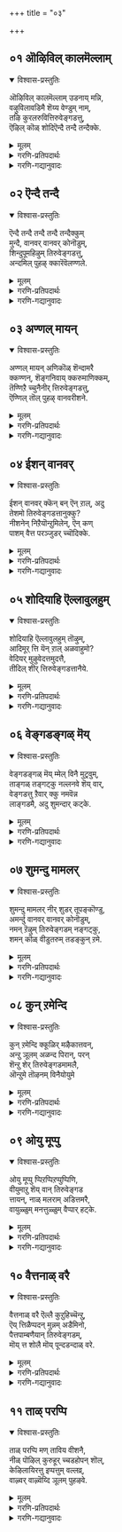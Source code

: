 +++
title = "०३"

+++


## ०१ ऒऴिविल् कालमॆल्लाम्
<details open><summary>विश्वास-प्रस्तुतिः</summary>

ऒऴिविल् कालमॆल्लाम् उडनाय् मन्नि,  
वऴुविलावडिमै शॆय्य वेण्डुम् नाम्,  
तऴि कुरलरुवित्तिरुवेङ्गडत्तु,  
ऎऴिल् कॊळ् शोदिऎन्दै तन्दै तन्दैक्के.
</details>

<details><summary>मूलम्</summary>

ऒऴिविल् कालमॆल्लाम् उडनाय् मन्नि,  
वऴुविलावडिमै शॆय्य वेण्डुम् नाम्,  
तऴि कुरलरुवित्तिरुवेङ्गडत्तु,  
ऎऴिल् कॊळ् शोदिऎन्दै तन्दै तन्दैक्के.
</details>

<details><summary>गरणि-प्रतिपदार्थः</summary>

ऒऴिवु इल् = अवकाशविल्लदन्तॆ, कालम् ऎल्लाम् = कालवॆल्लवन्नू, उडन् आय् = जॊतॆयल्ले इरुत्ता, मन्नि = दृढवागि \(ऎल्ला अवस्थॆगळल्लियू\), वऴु इला = दोषविल्लद \(तप्पिल्लद, परिशुद्धवाद\), अडिमै = कैङ्कर्यवन्नु \(हास्यवन्नु\), शॆय्यवेण्डुम् = माडबेकु, नाम् = नावु, तॆऴि = स्वच्छवाद \(तिळियाद\), कुरल् = ध्वनिय, \(स्वरद\), अरुवि = बॆट्टद झरिगळुळ्ळ, तिरुवेङ्गडत्तु = तिरुवॆङ्कटगिरिय, ऎऴिल् कॊळ् = सुन्दरवाद, शोदि = ज्योतिस्वरूपियाद, ऎन्दै तन्दै तन्दैक्के = नन्न तन्दॆय तन्दॆगेये \(नम्म कुलदैववाद स्वामिगेये\). 
</details>

<details><summary>गरणि-गद्यानुवादः</summary>

तिळियाद स्वरदिन्द ध्वनिमाडुव बॆट्टद झरिगळु हरियुव तिरुवॆङ्कटगिरिय सुन्दरवाद ज्योतिस्वरूपियाद नम्म कुलदैववाद स्वामिगॆये नावु अवकाशविल्लदन्तॆ \(ऎडॆबिडदन्तॆ\) ऎल्ला कालदल्लू जॊतॆयल्ले इरुत्त, ऎल्ला अवस्थॆगळल्लियू दृढवागि परिशुद्धवाद कैङ्कर्यवन्नु \(दास्यवन्नु\) माडबेकु. 

भगवन्तनन्नु कण्डुकॊळ्ळुवुदक्कू ऎडॆबिडदन्तॆ अवन कैङ्कर्यदल्लिये तॊडगिरुवुदक्कू इहलोकद प्रकृतिसम्बन्धवन्नु कडिदुहाकबेकॆन्दु हेळलादद्दु ऎरडनॆय तिरुवाय् मॊऴियल्लि. आदरॆ, इहलोकदल्ले ’भूलोक वैकुण्ठ’वॆन्दु करॆयल्पडुव तिरुवॆङ्कटगिरिये इदॆयल्ल. अल्लि स्वामियु आश्रितरन्नु उद्धरिसुवुदक्कागिये नित्यवास माडुत्तिद्दानल्ल\! प्रकृतिरम्यवाद अल्लिगॆ होगि, आ अर्चावतारियन्नु सेरि, अवन कैङ्कर्यवन्नु ऎडॆबिडदन्तॆ ऎल्ला अवस्थॆगळल्लू नडॆसि उद्धारगॊळ्ळबेकु. प्रकृति सम्बन्धदिन्द ओडिहोगुवुदक्किन्तलू, प्रकृतिय नडुवॆये इद्दुकॊण्डु, भगवत्सेवॆयिन्द, उज्जीवनगॊळ्लबहुदल्ल ऎन्नुत्तदॆ ई भागदल्लि. 

आळ्वाररु हेळुत्तारॆ- वॆङ्कटगिरि ऎम्बुदु बलुसुन्दरवाद प्रकृतिरम्यवाद बॆट्ट. अल्लिन बॆट्टद झरिगळु तिळियाद स्वरदिन्द ध्वनिमाडुत्ता हरिदोडुत्तवॆ. आ बॆट्टद शिखरदल्लि परमसुन्दरनू दिव्यज्योतिस्वरूपियू आद सर्वेश्वरनु भक्तजनर उद्धारक्कागिये निन्तिद्दानॆ. नावु अल्लिगॆ होगोण. स्वामिय बळियल्ले ऎडॆबिडदन्तॆ इद्दुकॊण्डु, ऎल्ला कालदल्लू ऎल्ला अवस्थॆगळल्लू दृढवू परिशुद्धवू आद कैङ्कर्यवन्नु स्वामिगॆ नडॆसुत्तिरोण. नम्म आत्मोद्धारकार्य इदे.
</details>



## ०२ ऎन्दै तन्दै
<details open><summary>विश्वास-प्रस्तुतिः</summary>

ऎन्दै तन्दै तन्दै तन्दै तन्दैक्कुम्  
मुन्दै, वानवर् वानवर् कोनॊडुम्,  
शिन्दुपूमहिऴुम् तिरुवेङ्गडत्तु,  
अन्दमिल् पुहऴ् क्कारॆवॆलण्णले.
</details>

<details><summary>मूलम्</summary>

ऎन्दै तन्दै तन्दै तन्दै तन्दैक्कुम्  
मुन्दै, वानवर् वानवर् कोनॊडुम्,  
शिन्दुपूमहिऴुम् तिरुवेङ्गडत्तु,  
अन्दमिल् पुहऴ् क्कारॆवॆलण्णले.
</details>

<details><summary>गरणि-प्रतिपदार्थः</summary>

ऎन्दै तन्दै तन्दै तन्दैक्कूम् = नन्न तन्दॆ, तात, मुत्तात, अवर तन्दॆगू, मुन्दै = अवर पूर्विकरिगू,वानवर् = देवतॆगळू \(नित्यसूरिगळू\), वानवर् कोनॊडुम् = \(अवर\) देवतॆगळ \(नित्यसूरिगळ\) ऒडॆयनॊडनॆ, \(बन्दु\), शिन्दु = अर्पिसुव, पू = हूगळिन्द, महिऴुम् = आनन्दिसुव, तिरुवेङ्गडत्तु = तिरुवॆङ्कटगिरिय, अन्दुम् इ = कॊनॆयिल्लद, पुहऴ् = कीर्तियुळ्ळ \(हॊगळिकॆय\), कार् ऎऴिल् = कार्मुगिल सौन्दर्यद, अण्णले = स्वामिये. 
</details>

<details><summary>गरणि-गद्यानुवादः</summary>

देवतॆगळू, आ देवतॆगळ ऒडॆयनू ऒट्टिगॆ बन्दु, अर्पिसुव हूगळिन्द आनन्दिसुव तिरुवॆङ्कटगिरिय कॊनॆयिल्लद कीर्तियुळ्ळ कार्मुगिल सौन्दर्यद स्वामिये ननगू नन्न तन्दॆगू अवर तन्दॆगू अवर तन्दॆगू, अवर तन्दॆगू मत्तु अवर पुर्वीकरिगू ऒडॆयनु. 

भगवन्तनन्नु परमपददल्लि अल्लवे काणतक्कद्दु? अवन नित्यकैङ्कर्यदल्लि तॊडगबेकादद्दू अल्ले अल्लवे? अल्लिगॆ, साधनपूर्वकवागि, होगुवुदक्कॆ बदलागि भूलोकदल्ले इरुव तिरुवॆङ्कटगिरिगॆ होगि, अल्लि भगवत्सेवॆ माडुवुदरल्लि एकॆ तृप्तरागबेकु? – ऎम्ब ई प्रश्नॆगॆ उत्तरवागिदॆ ई पाशुर. 

आळ्वाररु हेळुत्तारॆ- तिरुवॆङ्कटगिरिय अत्युन्नत शिखरदल्लि, सुन्दरवाद प्रकृतिय नडुवॆ, सर्वेश्वरनु बन्दु नॆलसिद्दानॆ. देवलोकगळिगू अदु हत्तिरवे\! अल्लिगॆ देवतॆगळू, देवेन्द्रनू, इतर ऎल्ला मेलणलोकदवरू सुलभवागि बन्दु, भगवन्तनन्नु सन्दर्शिसि, अवन तिरुवडिगळिगॆ देवलोकद दिव्यवाद हूगळन्नु समर्पिसि, अवन कीर्तियन्नु कॊण्डाडि होगुत्तारॆ. आद्दरिन्द, तिरुमलॆ अन्थ अपरूपवाद हूगळिन्द, अवुगळ रूप बण्ण वासनॆगळिन्द तुम्बि शोभिसुत्ता कण्मनगळिगॆ आनन्दनवन्नु तरुव पवित्र क्षेत्र. नम्म तन्दॆ, तात, मुत्तात, अवर तन्दॆ, मत्तु अवर हिन्दिन पूर्विकरू अल्लिगॆ होगि, कार्मुगिलन्तॆ आकर्षकसुन्दरनाद, \(परम उदारियाद\), भगवन्तनन्नु सन्दर्शिसि, सेवॆ सल्लिसिद स्थळवे अदु आद्दरिन्द, नावू सह अल्लिगॆ होगोण. भगवन्तन सेवॆ माडोण.
</details>



## ०३ अण्णल् मायन्
<details open><summary>विश्वास-प्रस्तुतिः</summary>

अण्णल् मायन् अणिकॊळ् शॆन्दामरै  
क्कण्णन्, शॆङ्गनिवाय् क्करुमाणिक्कम्,  
तॆण्णिऱै च्चुनैनीर् त्तिरुवेङ्गडत्तु,  
ऎण्णिल् तॊल् पुहऴ् वानवरीशने.
</details>

<details><summary>मूलम्</summary>

अण्णल् मायन् अणिकॊळ् शॆन्दामरै  
क्कण्णन्, शॆङ्गनिवाय् क्करुमाणिक्कम्,  
तॆण्णिऱै च्चुनैनीर् त्तिरुवेङ्गडत्तु,  
ऎण्णिल् तॊल् पुहऴ् वानवरीशने.
</details>

<details><summary>गरणि-प्रतिपदार्थः</summary>

अण्णल् = ऎल्लर ऒडॆयनू, मायन् = आश्चर्याद्भुतकारियू, अणिकॊळ् = अत्यन्त रम्यवाद, शॆन्दामरैक्कण्णन् = कॆन्दावरॆयन्तॆ \(सॊबगिन, आकर्षक\) कण्णुगळुळ्ळवनू, शॆम् कनि वाय् = कॆम्पगिरुव \(तॊण्डॆय\) हण्णिनन्तॆ तुटिगळुळ्ळवनू, करुमाणिक्कम् = नीलरत्नद हागॆ देहकान्तियुळ्ळवनू, तॆळ् = तिळियाद, निऱै = तुम्बि हरियुव, शुनै = बॆट्टद झरिगळ, नीर् = नीरिन, तिरुवेङ्गडत्तु = तिरुवॆङ्कटगिरिय, ऎण् इल् = ऎणिसलागद, तॊल् पुहऴ्= सहजवाद कीर्तियन्नुळ्ळवनू आद, वानवर् ईशने = नित्यसूरिगळ ऒडॆयने. 
</details>

<details><summary>गरणि-गद्यानुवादः</summary>

ऎल्लर ऒडॆयनू \(सर्वस्वामियू\), आश्चर्यकारियू, अत्यन्त रम्यवाद कॆन्दावरॆयन्तॆ कण्णुगळुळ्ळवनू, कॆम्पनॆय \(तॊण्डॆय\) हण्णिनन्तॆ तुटियन्नुळ्ळवनू, नीलरत्नदन्तॆ देहकान्तियुळ्ळवनू, तिळियागि तुम्बि हरियुव बॆट्टद झरिगळ नीरिन तिरुवॆङ्कटगिरिय ऎणिसलागद सहजवाद कीर्तियुळ्ळवनू आद नित्यसूरिगळ ऒडॆयने.

हिन्दिन पाशुरदल्लि हेळिद विषयवन्नु इल्लि मत्तॆ समर्थिसिकॊळ्ळलागिदॆ. 

आळ्वाररु हेळुत्तारॆ- तिरुवॆङ्कटगिरिय शिखरदल्लि नॆलसिरुववनु परमपदद ऒडॆयने. नित्यसूरिगळ स्वामिये. अवने सर्वस्वामि. अवने आश्चर्याद्भुतकारि. अवन कण्णुगळु कॆन्दावरॆयन्तॆ दिव्यसुन्दर. अवन तुटि कॆम्पनॆय \(तॊण्डॆय\) हण्णिनन्तॆ. अवन रूप सौन्दर्य नीलरत्नदन्तॆ. \(आद्दरिन्द नावु अल्लिगॆ होगि अवनन्नु भजिसिपूजिसि कृतार्थरागोण.\)
</details>



## ०४ ईशन् वानवर्
<details open><summary>विश्वास-प्रस्तुतिः</summary>

ईशन् वानवर् क्कॆन् बन् ऎन् ऱाल्, अदु  
तेशमो तिरुवेङ्गडत्तानुक्कु?  
नीशनेन् निऱैयॊन्ऱुमिलेन्, ऎन् कण्  
पाशम् वैत्त परञ्जुडर् च्चॊदिक्के.
</details>

<details><summary>मूलम्</summary>

ईशन् वानवर् क्कॆन् बन् ऎन् ऱाल्, अदु  
तेशमो तिरुवेङ्गडत्तानुक्कु?  
नीशनेन् निऱैयॊन्ऱुमिलेन्, ऎन् कण्  
पाशम् वैत्त परञ्जुडर् च्चॊदिक्के.
</details>

<details><summary>गरणि-प्रतिपदार्थः</summary>

ईशन् = ऒडॆयनु, वानवर् क्कु = नित्यसूरिगळिगॆ, ऎन् बन् = ऎन्नुत्तेनॆ, ऎन् ऱाल् = ऎन्दरॆ, अदु = आ मातु, तेशमो = दिव्यवादद्दो, तिरुवेङ्गडत्तानुक्कु = तिरुवॆङ्कटदल्लि नॆलसिरुववनिगॆ \(तिरुवॆङ्कटगिरिय ऒडॆयनिगॆ\)?, नीशनेन्=नानु नीचनु, निऱैवु ऒन्ऱुम् इलेन् = याव गुणवन्नू पूर्तियागिल्लदवनु, ऎन् कण्= नन्नल्लि \(नन्न विषयदल्लि\), पाशम् = आशापाशवन्नु, वैत्त = इट्ट \(तॊडिसिद\) परञ्जुडर् श्शोदिक्के = परञ्ज्योतिस्वरूपनिगॆ.
</details>

<details><summary>गरणि-गद्यानुवादः</summary>

नानु नीच. नन्नल्लि याव गुणवू पूर्णगॊण्डिल्ल. इन्थ नन्न विषयदल्लि आशापाशवन्नु तॊडिसिद परञ्ज्योतिस्वरूपनिगॆ, नानु अवनन्नु ’नित्यसूरिगळ ऒडॆय’ ऎन्द मात्रक्के अदॊन्दु हिरिमॆये? 

इल्लि भगवन्तन सौलभ्यगुणवेनॆम्बुदन्नु सुन्दरवाद रीतियल्लि हेळलागुत्तिदॆ. 

आळ्वाररु हेळुत्तारॆ- नानु नीच. नन्नल्लि याव सद्गुणवू पूर्णगॊण्डिल्ल. इन्थ अपूर्णनू पापियू आद नन्नल्लि भगवन्तनु, तन्नन्नु कण्तुम्ब नोडबेकॆन्दू, अवन बळियल्ले नित्यवास माडबेकॆन्दू, ऎडॆबिडदन्तॆ अवन सेवॆयल्लि तॊडगिरबेकॆन्दू आशॆयन्नुण्टु माडिरुवुदेकॆ? तिरुमलॆय ऒडॆयनन्नु नानु ’नन्न स्वामि’ ऎन्दु आदरदिन्द हेळुत्ता हॆम्मॆपडले? इल्लवे, ’परमपदवासिगळ ऒडॆय’ नॆन्दु हेळि हॆम्मॆपडले? नन्न स्वामिगॆ इवुगळल्लि यावुदु हित? यावुदरिन्द हिरिमॆ? नानु इष्टपट्टु आशॆयिन्द सेवॆमाडुवुदु बेरॆयवर स्वामिगॆ ऎन्नबहुदे? अदु साधुवे?
</details>



## ०५ शोदियाहि ऎल्लावुलहुम्
<details open><summary>विश्वास-प्रस्तुतिः</summary>

शोदियाहि ऎल्लावुलहुम् तॊऴुम्,  
आदिमूर् त्ति यॆन् ऱाल् अळवाहुमो?   
वेदियर् मुऴुवेदत्तमुदत्तै,  
तीदिल् शीर् त्तिरुवेङ्गडत्तानैये.
</details>

<details><summary>मूलम्</summary>

शोदियाहि ऎल्लावुलहुम् तॊऴुम्,  
आदिमूर् त्ति यॆन् ऱाल् अळवाहुमो?   
वेदियर् मुऴुवेदत्तमुदत्तै,  
तीदिल् शीर् त्तिरुवेङ्गडत्तानैये.
</details>

<details><summary>गरणि-प्रतिपदार्थः</summary>

शोदि आहि = दिव्यज्योतिस्वरूपियागि, ऎल्ला उलहुम् = ऎल्ला लोकगळू, तॊऴुम् = पूजिसुव, आदि मुर्त्ति = आदि कारणनाद सर्वेश्वर, ऎन् ऱाल् = ऎन्दरॆ, अळवु आहुमो = तर्क बद्धवागुवुदो, वेदियर् = वेदविद्वांसर, मुऴुवेदत्तु = ऎल्ला वेदगळ, अमुदत्तै = अमृत सदृशवादवनन्नु, तीदु इल् = याव बगॆय कॆडकू इल्लद, शीर् = कीर्तियन्नुळ्ळ, तिरुवेङ्गडत्तानैये = तिरुवॆङ्कटगिरिय ऒडॆयनन्नु. 
</details>

<details><summary>गरणि-गद्यानुवादः</summary>

याव बगॆय कॆडकू \(कुन्दुकवू, कॊरतॆयू\) इल्लद कीर्तियन्नुळ्ळ तिरुवॆङ्कटगिरिय ऒडॆयनन्नु, वेदविद्वांसर सकल वेदगळ अमृतवन्नु, दिव्यज्योतिस्वरूपियाद, ऎल्ला लोकगळु पूजिसुव आदिकारणनाद सर्वेश्वर ऎन्दरॆ तर्कबद्धवागुवुदो? 

भगवन्तन सौलभ्यगुणवन्नु इल्लि बहळ स्वारस्यपूर्णवागि विवरिसि हेळलागिदॆ. 

आळ्वाररु हेळुत्तारॆ- तिरुवॆङ्कटगिरिय शिखरदल्लि नॆलसिरुव परमपवित्रनू धवळकीर्तियुळ्ळवनू आद दिव्यसुन्दरमूर्ति अवनन्नाशिसुववरिगॆ ऎष्टु सुलभसाध्यनु कण्डिरा\! यारु बेकादरू अवनन्नु समीपिसबहुदु. कण्तुम्ब कण्डु नडॆसुत्ता तृप्तरागबहुदु. सौलभ्य परिपूर्णनू, कृपासागरनू आद इन्थ स्वामियन्नु ’वेदविद्वांसर अमृत’ ऎन्दागलि, ’सकलवेदगळिन्दलू कीतिसल्पडुववनु’ ऎन्दागलि, ’दिव्यवाद परञ्ज्योति स्वरूप’ ऎन्दागलि, ’ऎल्ला लोकगळिन्दलू पूजिसल्पडुववनु’ ऎन्दागलि, ’जगदादि कारण’ ऎन्दागलि, ’सर्वेश्वर’ ऎन्दागलि हॊगळिहेळुवुदु अवन सरळ सौलभ्यक्कॆ सरिहॊन्दुवुदे? याव कारणवन्नुकॊट्टु ई हॊगळिकॆय मातुगळन्नु सरि ऎन्दु समर्थिसिकॊळ्ळुवुदक्कॆ साध्य? 

भगवन्तनन्नु कुरितु हेळुवुदॆल्लवू सरिये. आदरॆ, ज्ञान मार्गदिन्द अवन सहजस्वरूप स्वभावगळन्नु कण्डुकॊळ्ळुवुदु ऎष्टु कष्टकरवो अनन्यवाद भक्तियिन्द, उत्कटवाद आशॆयिन्द, अवनन्नु कण्डुकॊळ्ळुवुदु अष्टे सुलभ ऎन्दन्तॆये.
</details>



## ०६ वेङ्गडङ्गळ् मॆय्
<details open><summary>विश्वास-प्रस्तुतिः</summary>

वेङ्गडङ्गळ् मॆय् म्मेल् विनै मुट्रवुम्,  
ताङ्गळ् तङ्गट्कु नल्लनवे शॆय् वार्,  
वेङ्गडत्तु ऱैवार् क्कु नमवॆन्न  
लाङ्गडमै, अदु शुमन्दार् कट्के.
</details>

<details><summary>मूलम्</summary>

वेङ्गडङ्गळ् मॆय् म्मेल् विनै मुट्रवुम्,  
ताङ्गळ् तङ्गट्कु नल्लनवे शॆय् वार्,  
वेङ्गडत्तु ऱैवार् क्कु नमवॆन्न  
लाङ्गडमै, अदु शुमन्दार् कट्के.
</details>

<details><summary>गरणि-प्रतिपदार्थः</summary>

वेम् कडङ्गळ् = क्रूरवाद ऋणगळु, मॆय् मेल् विनै = देहसम्बन्धवाद पापकर्मगळु, मुट्रवुम् = ऎल्लवू, ताङ्गळ् = अवुगळु, तङ्गट्कु = तमतमगॆ, नल्लनवे = ऒळ्ळॆयदॆम्बुदन्ने, शॆय् वार् = माडुत्तवॆ, वेङ्गडत्तु = तिरुवॆङ्कटगिरियल्लि, उऱैवार् क्कु = नॆलसिरुववनिगॆ \(वॆङ्कटाचलपतिगॆ\), नम ऎन्नल् = नमःऎन्नुवुदु, आम् = आगिरुव, कडमै = कर्तव्यवाद, अदु = अदन्नु, शुमन्दार् कट्के = वहिसिकॊण्डवरिगॆ. 
</details>

<details><summary>गरणि-गद्यानुवादः</summary>

तिरुवॆङ्कटगिरियल्लि नॆलसिरुव सर्वेश्वरनिगॆ नमः ऎन्नुवुदाद कर्तव्यवाद अदन्नु वहिसिकॊण्डवरिगॆ क्रूरवाद ऋणगळु, देहसम्बन्धवाद पापकर्मगळु ऎल्लवू तमतमगॆ तक्कन्तॆ ऒळ्ळॆयदन्ने माडुत्तवॆ. 

इल्लि, तिरुमलॆय महत्ववन्नू तिरुवॆङ्कटाचलपतियन्नु पूजिसुवुदरिन्द बरुव फलवन्नू हेळलागुत्तदॆ.

“ऋणगळु” – देवऋण, ऋषिऋण मत्तु पितृऋण ऎम्ब मूरु कडगळु. ब्राह्मणनागि इवुगळन्नु तीरिसिये बेकॆम्बुदु कट्टळॆ. वेदगळन्नु अध्ययन माडुवुदरिन्द, देवऋणवन्नू, सेवादि सत्कर्मगळन्नु \(यज्ञवन्नु\) माडुवुदरिन्द ऋषिऋणवन्नू, सत् सन्तानप्राप्तियिन्द पितृऋणवन्नू तीरिसबेकॆन्नुत्तारॆ. 

“देहसम्बन्धवाद पापकर्मगळु” – इन्द्रियगळ वशवाद मनस्सु विषयसुखद कडॆगॆ नडॆदु, भगवच्चिन्तनॆयन्नुतॊरॆदु, कोप, द्वेष, आशॆगळन्नु हॆच्चिकॊण्डु, अवुगळन्नु तीरिसुवुदरल्लिये नॆरॆनिन्तु, देहद मूलक माडुव नानापापकर्मगळु इवु. 

आळ्वाररु हेळुत्तारॆ- तिरुवॆङ्कटगिरियल्लि नॆलसिरुव स्वामिगॆ नमस्कारवन्नुसल्लिसुव कर्तव्यवन्नु वहिसिकॊण्डवर ऎल्ला ऋणगळू, देहसम्बन्धवाद ऎल्ला पापकर्मगळू बाधिसदन्तॆ अवरिगॆ ऎल्ला बगॆयदे आगुवुदु.
</details>



## ०७ शुमन्दु मामलर्
<details open><summary>विश्वास-प्रस्तुतिः</summary>

शुमन्दु मामलर् नीर् शुडर् तूपङ्कॊण्डु,  
अमर्न्दु वानवर् वानवर् कोनॊडुम्,  
नमन् ऱॆऴुम् तिरुवेङ्गडम् नङ्गट्कु,  
शमन् कॊळ् वीडुतरुम् तडङ्कुन् ऱमे.
</details>

<details><summary>मूलम्</summary>

शुमन्दु मामलर् नीर् शुडर् तूपङ्कॊण्डु,  
अमर्न्दु वानवर् वानवर् कोनॊडुम्,  
नमन् ऱॆऴुम् तिरुवेङ्गडम् नङ्गट्कु,  
शमन् कॊळ् वीडुतरुम् तडङ्कुन् ऱमे.
</details>

<details><summary>गरणि-प्रतिपदार्थः</summary>

शुमन्दु = हॊत्तुकॊण्डु, मा = दिव्यवाद, मलर् = हूगळन्नू, नीर् = तीर्थवन्नू, शुडर् = दीपवन्नू, तूपम् = धूपवन्नू, कॊण्डु = बन्दु, अमर्न्दु = ऒट्टुगूडि, वानवर् = देवतॆगळु, वानवर् कोनॊडुम् = देवतॆगळ ऒडॆयनॊडनॆ, नमन्ऱु = नमस्करिसि \(पूजिसि\), ऎऴुम् = उज्जीवनगॊळ्ळुव, तिरुवेङ्गडम् = तिरुवॆङ्कटवॆम्बुदु, नङ्गट्कु = नमगॆ, शमन् कॊळ् = भगवन्तन सामीप्यवन्नुण्टुमाडुव, वीडु तरुम् = बिडुगडॆयन्नु \(परमपदवन्नु\) तरुव, तडम् कुन् ऱमे = विशालवाद पर्वतवे. 
</details>

<details><summary>गरणि-गद्यानुवादः</summary>

देवतॆगळू, देवतॆगळ ऒडॆयनू कूडि दिव्यवाद हूगळन्नू तीर्थवन्नू, दीपवन्नू, धूपवन्नू हॊत्तुतन्दु, नमस्करिसि \(पूजिसि\) उज्जीवनगॊळ्ळुव तिरुवॆङ्कटवॆम्बुदु नमगॆ भगवन्तन सामीप्यवन्नु कॊडुव परमपदवन्नु तरुव विशालवाद पर्वतवे. 

तिरुवॆङ्कटगिरिय महिमॆयन्नु इल्लियू मुन्दुवरिसलागुत्तदॆ.

आळ्वाररु हेळुत्तारॆ- तिरुवॆङ्कटगिरियागलि, अल्लि नॆलसिरुव सर्वेश्वनागलि सामान्यवॆन्नलागदु. देवतॆगळु तम्म ऒडॆयनाद देवेन्द्रनॊडनॆ, भगवन्तन पूजॆगोस्कर दिव्यवाद हूगळु, तीर्थ, धूप, दीपादिगळन्नु देवलोकदिन्दले हॊत्तुतरुत्तारॆ. अवुगळिन्द भक्तिपूर्वकवागि भगवन्तनन्नु पूजिसि, उज्जीवनगॊळ्ळुत्तारॆ. नमगॆ तिरुवॆङ्कटगिरिये अन्थ पवित्रवाद स्थळवागुत्तदॆ. विशालवाद आ बॆट्टवन्नु नावु सेरिद कूडले, भगवत्सामीप्य सान्निध्यवन्नु कॊडुव परमपदवे आग अदु मॆरॆयुत्तदॆ. 

तिरुमलॆय मेलॆ वासिसुवुदु परमपदवासक्कॆ सरिहॊन्दुवुदु ऎन्दन्तॆये.
</details>



## ०८ कुन् ऱमेन्दि
<details open><summary>विश्वास-प्रस्तुतिः</summary>

कुन् ऱमेन्दि क्कूळिर् मऴैकात्तवन्,  
अन्ऱु ञूलम् अळन्द पिरान्, परन्   
शॆन्ऱु शेर् तिरुवेङ्गडमामलै,  
ऒन्ऱुमे तॊऴनम् विनैयोयुमे
</details>

<details><summary>मूलम्</summary>

कुन् ऱमेन्दि क्कूळिर् मऴैकात्तवन्,  
अन्ऱु ञूलम् अळन्द पिरान्, परन्   
शॆन्ऱु शेर् तिरुवेङ्गडमामलै,  
ऒन्ऱुमे तॊऴनम् विनैयोयुमे
</details>

<details><summary>गरणि-प्रतिपदार्थः</summary>

कुन् ऱम् = बॆट्टवन्नु, एन्दि = ऎत्तिहिडिदु, कुळिर्, मऱै = चळियन्नू मळॆयन्नू, कात्तवन् = \(तडॆदु\) रक्षिसिदवनू, अन्ऱु= अन्दु, ञूलम् = लोकवन्नु, अळन्द = अळॆदुकॊण्ड, पिरान् = स्वामियू आद, परन् = सर्वेश्वरनु, शॆन्ऱु = होगि, \(बन्दु\) शेर् = नॆलसिरुव, तिरुवेङ्गडमामलै = तिरुवॆङ्कट ऎम्ब श्रेष्ठवाद बॆट्ट, ऒन्ऱुमे = ऒन्देये \(ऒन्दन्ने\), तॊऴ = पूजिसुवुदरिन्द, नम् विनै = नम्म पापगळु, ओयुमे = नाशहॊन्दुवुवु. 
</details>

<details><summary>गरणि-गद्यानुवादः</summary>

बॆट्टवन्नॆत्ति हिडिदु चळिमळॆगळिन्द रक्षिसिदवनू, अन्दु, लोकवन्नु अळॆदुकॊण्ड स्वामियू आद सर्वेश्वरनु होगि \(बन्दु\) नॆलसिरुव तिरुवॆङ्कट ऎम्ब श्रेष्ठवाद बॆट्टवॊन्दन्ने पूजिसुवुदरिन्द नम्म पापगळॆल्लवू तॊलगि होगुवुवु. 

हिन्दिन पाशुरद विषयवन्ने इल्लियू मुन्दुवरिसलागुत्तिदॆ. 

कुन् ऱमेन्दिक्कूळिर् मऴैकात्तवन् – इदु भगवन्तन श्रीकृष्णवातारद ऒन्दु अद्भुतप्रसङ्ग. भगवन्तनु श्रीकृष्णनागि अवतरिसि, नन्दगोकुलदल्लि बॆळॆयुत्तिद्दनु. अल्लिय गोवळरु वर्षक्कॊम्मॆ विजृम्भणॆयिन्द देवेन्द्रनिगॆ पूजॆयन्नु माडि, ऎडॆयन्नु सल्लिसुत्तिद्दरु. इवर ई कॆलस बालकृष्णनिगॆ हितवॆनिसलिल्ल. आद्दरिन्द अवनु गोकुलद हिरियरिगॆ हेळिदनु – देवेन्द्रनॆम्बवनु ऎल्लो कण्मरॆयिल्लिरतक्कवनु. तमगॆ गोवर्धनगिरियिन्दले मळॆ बॆळॆ सौकर्यादिगळु लभिसुवुवु. देवेन्द्रनिन्दल्ल. आद्दरिन्द मग्गुलल्लिरुव गोवर्धन गिरियन्ने पूजिसि, अदक्कॆ ऎडॆमाडबेकु ऎन्दु. हागॆये नडॆयितु आ वर्षद हब्ब. गोवर्धनगिरियु बुडदल्लि ऎडॆयन्नु हरडिदरु. बॆट्टदिन्द ऒब्ब व्यक्तियु ऎद्दु बन्द. अवनु ऎडॆयन्नॆल्ला स्वीकरिसिद. मत्तु गोवळरन्नु हरसिद, कण्मरॆयाद. इदु श्रीकृष्णनु नडॆसिद मायॆ\! इदन्नॆल्ला कण्ड देवेन्द्रनिगॆ कडुकोप बन्तु. तन्नन्नु अष्टु हीनवागि अलक्षिसिद्दक्कागि, गोवळरन्नु शिक्षिसुवुदागि योचिसि, एळुदिनगळ काल बिडद सुरिमळॆयन्नु नन्दगोकुलद मेलॆ सुरिसतॊडगिदनु. बालकृष्णनादरो, गोवर्धनगिरियन्ने ऎत्ति, कॊडॆयन्तॆ तन्न किरुबॆरळ मेलॆ हिडिदु, अदरडियल्लि गोवुगळन्नु गोवळरन्नू सुखवागि इरिसिकॊण्डु, रक्षिसिदनु हीगॆ गोवर्धनगिरि प्रसिद्धिगॊण्डद्दु. 

“अन्ऱु ञूलम् अळन्द पिरान्” – इदु भगवन्तन वामन त्रिविक्रमावतारगळ मत्तॊन्दु अद्भुत प्रसङ्ग. कॊडुगैयवनाद बलिचक्रवर्तिय यागशालॆगॆ भगवन्तनु दिव्यसुन्दरनाद वामनवटुवागि बन्दु, मूरुहॆज्जॆगळ नॆलवन्नु याचिसि, दानवागि पडॆदुकॊण्डनु. आ कूडले स्वामियु त्रिविक्रमनागि बॆळॆदनु. तन्न ऒन्दु हॆज्जॆयन्नु विस्तरिसि, इडिय भूमण्डलवन्नॆल्ला आ ऒन्दे हॆज्जॆयिन्द अळॆदुकॊण्डनु. मूरनॆय हॆज्जॆयिन्द मेलण एळुलोकगळन्नू अळॆदुकॊण्डनु. मूरनॆय हॆज्जॆगॆ स्थळविल्लवागि, अदन्नु बलिचक्रवर्तियु तलॆय मेलिरिसि, अवनन्नु अनुग्रहिसिदनु. 

आळ्वाररु हेळुत्तारॆ- हिन्दॆ, त्रिविक्रमनागि लोकगळॆल्लवन्नू अळॆदुकॊण्ड मत्तु बालकृष्णनागिये गोवर्धनगिरियन्नु ऎत्तिकॊडॆयन्तॆ हिडिदु, अदरडियल्लि गोवुगळन्नू गोवळरन्नू देवेन्द्रन कडुकोपद बिरुसु मळॆयिन्द रक्षिसिद भगवन्तने ईग आशॆयिन्द तिरुवॆङ्कटगिरिय शिखरदल्लि बन्दु नॆलसिद्दानॆ. आ बॆट्टवन्ने पवित्रगॊळिसिद्दानॆ. नावु आ बॆट्टवन्नुपूजिसुवुदरिन्दले नम्म पापगळॆल्लवू तॊलगि होगुवुवु.
</details>



## ०९ ओयु मूप्पु
<details open><summary>विश्वास-प्रस्तुतिः</summary>

ओयु मूप्पु प्पिऱप्पिऱप्पुप्पिणि,  
वीयुमाऱु शॆय् वान् तिरुवेङ्गड  
त्तायन्, नाळ् मलराम् अडित्तमरै,  
वायुळ्ळुम् मनत्तुळ्ळुम् वैप्पार् हट्के.
</details>

<details><summary>मूलम्</summary>

ओयु मूप्पु प्पिऱप्पिऱप्पुप्पिणि,  
वीयुमाऱु शॆय् वान् तिरुवेङ्गड  
त्तायन्, नाळ् मलराम् अडित्तमरै,  
वायुळ्ळुम् मनत्तुळ्ळुम् वैप्पार् हट्के.
</details>

<details><summary>गरणि-प्रतिपदार्थः</summary>

ओयुम् = शक्तिकुन्दिसुव, मूप्पु = मुदितनवन्नू, पिऱप्पु = हुट्टुविकॆयन्नू, इऱप्पु = मरणवन्नू, पिणि = रोगरुजिनगळन्नू, वीयुम् आऱु = तॊलगिहोगुवन्तॆ, शॆय् वान् = माडुत्तानॆ, तिरुवेङ्गडत्तु आयन् = तिरुवॆङ्कटगिरिय ’गॊल्लनु’ \(श्रीकृष्णनन्तिरुव स्वामियु\), नाळ् = आगले, मलर् आम् = अरळिरुवन्थ, अडित्तामरै = पादकमलवन्नु, वाय् उळ्ळुम् = मातिनिन्दलू, मनत्तु उळ्ळुम् = मनस्सिनिन्दलू, वैप्पार् हट्के = इट्टुकॊण्डवरिगॆ. 
</details>

<details><summary>गरणि-गद्यानुवादः</summary>

तिरुवॆङ्कटगिरिय ’गॊल्लनु’ अवन आगले अरळिरुव तावरॆयन्तिरुव पादगळन्नु बायल्लू, मनदल्लू इट्टुकॊण्डिरुववरिगॆ शक्तियन्नु कुन्दिसुव मुदितनवन्नू, जननवन्नू, मरणवन्नू, रोगरुजिनगळन्नू, तॊलगिहोगुवन्तॆ माडुत्तानॆ. 

इदरल्लि भगवन्तनन्नुमातु, मै, मनगळिन्द नम्बि आश्रयिसुव भक्तरिगॆ उण्टागुव सत्फलवेनॆम्बुदन्नु हेळलागुत्तदॆ. 

आळ्वाररु हेळुत्तारॆ- तिरुवॆङ्कटगिरिय स्वामियन्नु आश्रयिसुववरिगॆ बरुव जनन, मरण, जरॆ \(मुप्पु\), व्याधि, \(रोग\) ऎम्बी नाल्कु बगॆय भयविल्लदन्तॆ माडुत्तानॆ.

“तिरुवेङ्गडत्तु आयन्” – ’गॊल्ल’नागि श्रीकृष्णन हेगॆ सर्वरक्षकनॆम्बुदन्नु तोर्पडिसिदनो, हेगॆ दुष्टशिक्षण, शिष्टरक्षण, धर्मसंरक्षण कार्यगळन्नु नडॆसिदनो हागॆये तिरुवॆङ्कटगिरिय शिखरदल्लि नॆलसिरुव स्वामियू तन्नन्नु अनन्यवागि आश्रयिसिरुववरन्नु रक्षिसुवनु. 

मनुष्यनन्नु बिडदॆ हिंसिसुवुवु ऎन्दरॆ जनन, मरण, जरॆ मत्तु व्याधिगळु. इवुगळन्नु तॊलगिसुवुदक्कॆ भगवन्तन अडिदावरॆगॆ शरणागुवुदु मत्तु अवुगळन्नु सदा चिन्तिसुत्तिरुवुदे मार्ग.
</details>



## १० वैत्तनाळ् वरै
<details open><summary>विश्वास-प्रस्तुतिः</summary>

वैत्तनाळ् वरै ऎल्लै कुऱुहिच्चॆन्ऱु,   
ऎय् त्तिळैप्पदन् मुन्नम् अडैमिनो,  
पैत्तपाम्बणैयान् तिरुवेङ्गडम्,  
मॊय् त्त शोलै मॊय् पून्दडन्दाळ् वरे.
</details>

<details><summary>मूलम्</summary>

वैत्तनाळ् वरै ऎल्लै कुऱुहिच्चॆन्ऱु,   
ऎय् त्तिळैप्पदन् मुन्नम् अडैमिनो,  
पैत्तपाम्बणैयान् तिरुवेङ्गडम्,  
मॊय् त्त शोलै मॊय् पून्दडन्दाळ् वरे.
</details>

<details><summary>गरणि-प्रतिपदार्थः</summary>

वैत्त = इट्टिरुव \(कॊट्टिरुव\), नाळ् वरै = कालदवरॆगिन, ऎल्लै = मितियन्नु, कुऱुहि = समीपिसि, ऎय् त्तु = बेतत्तु \(सॊरगि\) इळैप्पदन् मुन्नम् = कृशवागुवुदक्कॆ मुञ्चॆये, अडैमिनो = सेरिरि, पैत्त = हॆडॆगळुळ्ळ, पाम्बु अणैयान् = हाविन हासुगॆयवन, तिरुवेङ्गडम् = तिरुवॆङ्कटगिरिय, मॊय् त्त = दट्टवाड, शोलै = तोपुगळन्नू, मॊय् = तुम्बिद \(समृद्धियाद\), पू = हूगळ, तडम् = तटाकगळ, ताळ् वरे = बॆट्टद तप्पलन्नू. 
</details>

<details><summary>गरणि-गद्यानुवादः</summary>

इट्टिरुव कालदवरॆगिन मितियन्नु समीपिसि, सॊरगि कृशवागुवुदक्कॆ मुञ्चॆये हॆडॆगळुळ्ळ हाविन हासुगॆयवन तिरुवॆङ्कटगिरिय दट्टवाद तोपुगळन्नू, समृद्धियाद हूगळ तटाकगळन्नू, बॆट्टद तप्पलन्नू होगि सेरिरि. 

इहलोकद जनरल्लि कनिकरगॊण्डु आळ्वाररु अवरिगॆ ऒन्दु हितवचनवन्नु नीडुत्तिद्दारॆ. 

भगवन्तनु नमगॆ दयॆनीडिरुव आयुस्सिन परिमितियन्नु मुट्टि मुगिसुवुदरॊळगागि, अवनु शेषशयननागि नॆलसिरुव पवित्रस्थळगळिगॆ होगि, अवनन्नु पूजिसि, अवन सेवॆयल्लि भागवहिसि, उज्जीवनगॊळ्ळबेकॆन्नुत्तारॆ. तिरुवॆङ्कटगिरि ऎम्बुदे ’शेष’नागिरुवाग, अदर शिखरदल्लि नॆलसिरुव स्वामि निजक्कू शेषशयनने\! अल्लदॆ, तिरुवॆङ्कटगिरियु प्रकृतिगॆ रमणीयवाद स्थळ. अदर तोपुगळु, तटाकगळु, हूगळु ऎल्लवू आ पवित्रस्थळद सॊबगन्नु हॆच्चिसुवुवु. अल्लिगॆ होगि भगवन्तन सुन्दरसृष्टियन्नू, अदर नडुवॆ नॆलसिरुव सर्वेश्वरनन्नू कण्णारकण्डु, पूजिसि, आनन्दिसि, कृतार्थरागबेकॆम्बुदु करॆ.
</details>



## ११ ताळ् परप्पि
<details open><summary>विश्वास-प्रस्तुतिः</summary>

ताळ् परप्पि मण् ताविय वीशनै,  
नीळ् पॊऴिल् कुरुहूर् च्चडहोपन् शॊल्,  
केऴिलायिरत्तु इप्पत्तुम् वल्लव्र्,  
वाऴ्वर् वाऴ्वॆय्दि ञूलम् पुहऴवे.
</details>

<details><summary>मूलम्</summary>

ताळ् परप्पि मण् ताविय वीशनै,  
नीळ् पॊऴिल् कुरुहूर् च्चडहोपन् शॊल्,  
केऴिलायिरत्तु इप्पत्तुम् वल्लव्र्,  
वाऴ्वर् वाऴ्वॆय्दि ञूलम् पुहऴवे.
</details>

<details><summary>गरणि-प्रतिपदार्थः</summary>

ताळ् = तिरुवडियन्नु, परप्पि = विस्तरिसि, मण् = भूमियन्नु, ताविय = अळॆदुकॊण्ड, ईशनै = सर्वेश्वरनन्नु, नील् पॊऴिल् = विस्तारवाद उपवनगळ, कुरुहूर् = तिरुक्कूरुहूरिन, शडहोपन् = शठगोपन \(नम्माळ्वारर\), शॊल् = मातुगळाद, केऴ् इल् = साटियिल्लद, आयिरत्तु = ऒन्दु साविरदल्लि, इपत्तुम् = ई हत्तन्नु, वल्लवर् = बल्लवरु, वाळ् वर् = बदुकुववरु, वाऴ्वि ऎय्दि= \(निजवाद\) बाळ्वॆयन्नु पडॆदुकॊण्डु, ञूलम् = लोकवॆल्लवू, पुहऴवे = हॊगळुवन्तॆ. 
</details>

<details><summary>गरणि-गद्यानुवादः</summary>

तिरुवडियन्नु विस्तरिसि, भूमियन्नु अळॆदुकॊण्ड सर्वेश्वरनन्नु विस्तारवाद उपवनगळ तिरुक्कूरुहूरिन शठगोपनु \(नम्माळ्वाररु\) स्तुतिसिद मातुगळाद सातियिल्लद ऒन्दु साविरदल्लि ई हत्तन्नु बल्लवरु निजवाद बाळ्वॆयन्नु पडॆदुकॊण्डु, लोकवॆल्लवू हॊगळुवन्तॆ बाळुत्तारॆ. 

ई दशकक्कॆ इदु फलश्रुति. ई हत्तु पाशुरगळन्नु चॆन्नागि अरितुकॊण्डु, अदरन्तॆ नडॆयुत्ता, तम्म आयुस्सन्नु कळॆयुववरिगॆ याव सत्फलवुण्टॆम्बुदन्नु इल्लि हेळलागिदॆ. 

“वाळ् वर् वाऴ्वि ऎय्दि ञूलम् पुहळवे” – ई हत्तु पाशुरगळन्नु बल्ल जनरु इहलोकदल्लि अवरु बदुकिरुववरॆगू आदर्श जीवनवन्नु नडॆसुवरु. अनन्तर, अवरु ’निजवाद बाळ्वॆयन्नु’ ऎन्दरॆ, अमरत्ववन्नू, परमपदवासवन्नू, भगवन्तन नित्यकैङ्कर्यवन्नू पडॆदुकॊळ्ळुवरु. आद्दरिन्द, अवरु इहलोकदवरिगॆ ऒन्दु आदर्शपुरुषरागुवुदरिन्द, अवरन्नु भूलोकदल्लि, चिरकालवू कॊण्डाडुवन्तागुत्तदॆ. हीगॆ फलश्रुति.
</details>
